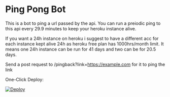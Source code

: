 # Ping Pong Bot

This is a bot to ping a url passed by the api. You can run a preiodic ping to this api every 29.9 minutes to keep your heroku instance alive.

If you want a 24h instance on heroku i suggest to have a different acc for each instance kept alive 24h as heroku free plan has 1000hrs/month limit. It means one 24h instance can be run for 41 days and two can be for 20.5 days.

Send a post request to /pingback?link=https://example.com for it to ping the link

One-Click Deploy:

[![Deploy](https://www.herokucdn.com/deploy/button.svg)](https://heroku.com/deploy?template=https://github.com/patheticGeek/ping-pong-bot)
